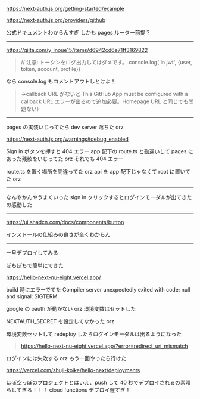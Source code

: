 https://next-auth.js.org/getting-started/example

https://next-auth.js.org/providers/github

公式ドキュメントわからんすぎ
しかも pages ルーター前提？

---

https://qiita.com/y_inoue15/items/d6942cd6e71ff3169822

> // 注意: トークンをログ出力してはダメです。
> console.log('in jwt', {user, token, account, profile})

なら console.log もコメントアウトしとけよ！

> →callback URL がないと This GitHub App must be configured with a callback URL エラーが出るので追加必要。Homepage URL と同じでも問題ない）

---

pages の実装いじってたら dev server 落ちた orz

https://next-auth.js.org/warnings#debug_enabled

Sign in ボタンを押すと 404 エラー
app 配下の route.ts と勘違いして pages にあった残骸をいじってた orz
それでも 404 エラー

route.ts を置く場所を間違ってた orz
api を app 配下じゃなくて root に置いてた orz

---

なんやかんやうまくいった
sign in クリックするとログインモーダルが出てきたの感動した

---

https://ui.shadcn.com/docs/components/button

インストールの仕組みの良さが全くわからん

---

一旦デプロイしてみる

ぽちぽちで簡単にできた

https://hello-next-nu-eight.vercel.app/

build 時にエラーでてた
Compiler server unexpectedly exited with code: null and signal: SIGTERM

google の oauth が動かない orz
環境変数はセットした

NEXTAUTH_SECRET を設定してなかった orz

環境変数セットして redeploy したらログインモーダルは出るようになった

> https://hello-next-nu-eight.vercel.app/?error=redirect_uri_mismatch

ログインには失敗する orz
もう一回やったら行けた

https://vercel.com/shuji-koike/hello-next/deployments

ほぼ空っぽのプロジェクトとはいえ、push して 40 秒でデプロイされるの素晴らしすぎる！！！
cloud functions デプロイ遅すぎ！

